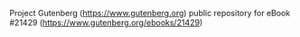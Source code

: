 Project Gutenberg (https://www.gutenberg.org) public repository for eBook #21429 (https://www.gutenberg.org/ebooks/21429)
